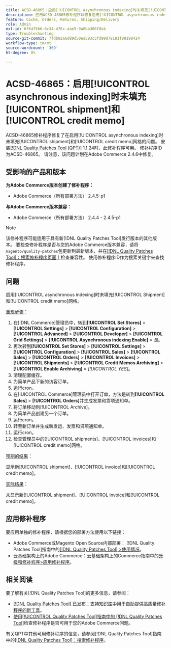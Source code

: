 ```yaml
---
title: ACSD-46865：启用[!UICONTROL asynchronous indexing]时未填充[!UICONTROL shipment]和[!UICONTROL credit memo]
description: 应用ACSD-46865修补程序以修复启用[!UICONTROL asynchronous indexing]后未填充[!UICONTROL shipment]和[!UICONTROL credit memo]网格的Adobe Commerce问题。
feature: Cache, Orders, Returns, Shipping/Delivery
role: Admin
exl-id: 6f84f5b6-6c34-476c-aae5-9a8ba306f8e4
type: Troubleshooting
source-git-commit: 7fdb02a6d89d50ea593c5fd99d78101f89198424
workflow-type: tm+mt
source-wordcount: '369'
ht-degree: 0%

---
```


# ACSD-46865：启用[!UICONTROL asynchronous indexing]时未填充[!UICONTROL shipment]和[!UICONTROL credit memo]

ACSD-46865修补程序修复了在启用[!UICONTROL asynchronous indexing]时未填充[!UICONTROL shipment]和[!UICONTROL credit memo]网格的问题。 安装[[!DNL Quality Patches Tool (QPT)]](https://experienceleague.adobe.com/zh-hans/docs/commerce-operations/tools/quality-patches-tool/quality-patches-tool-to-self-serve-quality-patches) 1.1.24时，此修补程序可用。 修补程序ID为ACSD-46865。 请注意，该问题计划在Adobe Commerce 2.4.6中修复。

## 受影响的产品和版本

**为Adobe Commerce版本创建了修补程序：**

* Adobe Commerce（所有部署方法） 2.4.5-p1

**与Adobe Commerce版本兼容：**

* Adobe Commerce（所有部署方法） 2.4.4 - 2.4.5-p1

>[!NOTE]
>
>该修补程序可能适用于具有新[!DNL Quality Patches Tool]发行版本的其他版本。 要检查修补程序是否与您的Adobe Commerce版本兼容，请将`magento/quality-patches`包更新到最新版本，并在[[!DNL Quality Patches Tool]：搜索修补程序页面](https://experienceleague.adobe.com/tools/commerce-quality-patches/index.html?lang=zh-Hans)上检查兼容性。 使用修补程序ID作为搜索关键字来查找修补程序。

## 问题

启用[!UICONTROL asynchronous indexing]时未填充[!UICONTROL Shipment]和[!UICONTROL credit memo]网格。

<u>重现步骤</u>：

1. 在[!DNL Commerce]管理员中，转到&#x200B;**[!UICONTROL Set Stores]** > **[!UICONTROL Settings]** > **[!UICONTROL Configuration]** > **[!UICONTROL Advanced]** > **[!UICONTROL Developer]** > **[!UICONTROL Grid Settings]** > **[!UICONTROL Asynchronous indexing Enable]** = *是*。
2. 再次转到&#x200B;**[!UICONTROL Set Stores]** > **[!UICONTROL Settings]** > **[!UICONTROL Configuration]** > **[!UICONTROL Sales]** > **[!UICONTROL Sales]** > **[!UICONTROL Orders]** > **[!UICONTROL Invoices]** > **[!UICONTROL Shipments]** > **[!UICONTROL Credit Memos Archiving]** > **[!UICONTROL Enable Archiving]** = *[!UICONTROL YES]*。
3. 清理配置缓存。
4. 为简单产品下新的访客订单。
5. 运行cron。
6. 在[!UICONTROL Commerce]管理员中打开订单，方法是转到&#x200B;**[!UICONTROL Sales]** > **[!UICONTROL Orders]**&#x200B;并生成发票和贷项通知单。
7. 将订单移动到[!UICONTROL Archive]。
8. 为简单产品创建另一个订单。
9. 运行cron。
10. 转至新订单并生成新发运、发票和贷项通知单。
11. 运行cron。
12. 检查管理员中的[!UICONTROL shipments]、[!UICONTROL invoices]和[!UICONTROL credit memo]网格。

<u>预期的结果</u>：

显示新[!UICONTROL shipment]、[!UICONTROL invoice]和[!UICONTROL credit memo]。

<u>实际结果</u>：

未显示新[!UICONTROL shipment]、[!UICONTROL invoice]和[!UICONTROL credit memo]。

## 应用修补程序

要应用单独的修补程序，请根据您的部署方法使用以下链接：

* Adobe Commerce或Magento Open Source内部部署： [!DNL Quality Patches Tool]指南中的[[!DNL Quality Patches Tool] >使用情况](/help/tools/quality-patches-tool/usage.md)。
* 云基础架构上的Adobe Commerce：云基础架构上的Commerce指南中的[升级和修补程序>应用修补程序](https://experienceleague.adobe.com/docs/commerce-cloud-service/user-guide/develop/upgrade/apply-patches.html?lang=zh-Hans)。

## 相关阅读

要了解有关[!DNL Quality Patches Tool]的更多信息，请参阅：

* [[!DNL Quality Patches Tool] 已发布：支持知识库中用于自助提供高质量修补程序的新工具](https://experienceleague.adobe.com/zh-hans/docs/commerce-operations/tools/quality-patches-tool/quality-patches-tool-to-self-serve-quality-patches)。
* [使用[!UICONTROL Quality Patches Tool]指南中的 [!DNL Quality Patches Tool]](/help/tools/quality-patches-tool/patches-available-in-qpt/check-patch-for-magento-issue-with-magento-quality-patches.md)检查修补程序是否可用于您的Adobe Commerce问题。


有关QPT中其他可用修补程序的信息，请参阅[!DNL Quality Patches Tool]指南中的[[!DNL Quality Patches Tool]：搜索修补程序](https://experienceleague.adobe.com/tools/commerce-quality-patches/index.html?lang=zh-Hans)。
